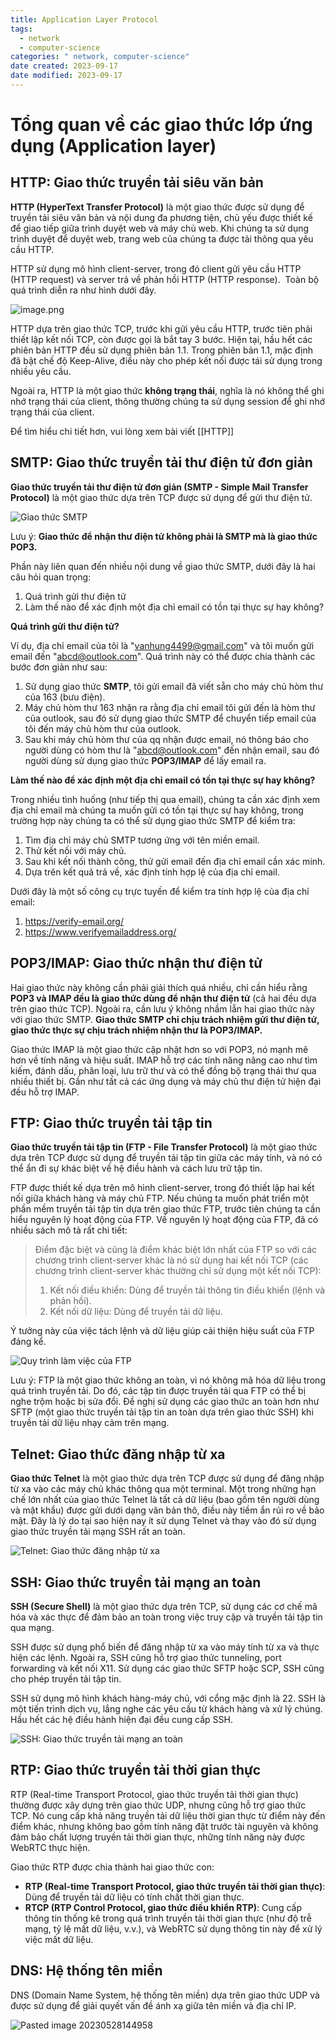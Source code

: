```yaml
---
title: Application Layer Protocol
tags:
  - network
  - computer-science
categories: " network, computer-science"
date created: 2023-09-17
date modified: 2023-09-17
---
```


# Tổng quan về các giao thức lớp ứng dụng (Application layer)

## HTTP: Giao thức truyền tải siêu văn bản

**HTTP (HyperText Transfer Protocol)** là một giao thức được sử dụng để truyền tải siêu văn bản và nội dung đa phương tiện, chủ yếu được thiết kế để giao tiếp giữa trình duyệt web và máy chủ web. Khi chúng ta sử dụng trình duyệt để duyệt web, trang web của chúng ta được tải thông qua yêu cầu HTTP.

HTTP sử dụng mô hình client-server, trong đó client gửi yêu cầu HTTP (HTTP request) và server trả về phản hồi HTTP (HTTP response).  Toàn bộ quá trình diễn ra như hình dưới đây.

![image.png](https://raw.githubusercontent.com/vanhung4499/images/master/snap/20230917111733.png)

HTTP dựa trên giao thức TCP, trước khi gửi yêu cầu HTTP, trước tiên phải thiết lập kết nối TCP, còn được gọi là bắt tay 3 bước. Hiện tại, hầu hết các phiên bản HTTP đều sử dụng phiên bản 1.1. Trong phiên bản 1.1, mặc định đã bật chế độ Keep-Alive, điều này cho phép kết nối được tái sử dụng trong nhiều yêu cầu.

Ngoài ra, HTTP là một giao thức **không trạng thái**, nghĩa là nó không thể ghi nhớ trạng thái của client, thông thường chúng ta sử dụng session để ghi nhớ trạng thái của client.

Để tìm hiểu chi tiết hơn, vui lòng xem bài viết [[HTTP]]

## SMTP: Giao thức truyền tải thư điện tử đơn giản

**Giao thức truyền tải thư điện tử đơn giản (SMTP - Simple Mail Transfer Protocol)** là một giao thức dựa trên TCP được sử dụng để gửi thư điện tử.

![Giao thức SMTP](https://oss.javaguide.cn/github/javaguide/cs-basics/network/what-is-smtp.png)

Lưu ý: **Giao thức để nhận thư điện tử không phải là SMTP mà là giao thức POP3.**

Phần này liên quan đến nhiều nội dung về giao thức SMTP, dưới đây là hai câu hỏi quan trọng:

1. Quá trình gửi thư điện tử
2. Làm thế nào để xác định một địa chỉ email có tồn tại thực sự hay không?

**Quá trình gửi thư điện tử?**

Ví dụ, địa chỉ email của tôi là "vanhung4499@gmail.com" và tôi muốn gửi email đến "abcd@outlook.com". Quá trình này có thể được chia thành các bước đơn giản như sau:

1. Sử dụng giao thức **SMTP**, tôi gửi email đã viết sẵn cho máy chủ hòm thư của 163 (bưu điện).
2. Máy chủ hòm thư 163 nhận ra rằng địa chỉ email tôi gửi đến là hòm thư của outlook, sau đó sử dụng giao thức SMTP để chuyển tiếp email của tôi đến máy chủ hòm thư của outlook.
3. Sau khi máy chủ hòm thư của qq nhận được email, nó thông báo cho người dùng có hòm thư là "abcd@outlook.com" đến nhận email, sau đó người dùng sử dụng giao thức **POP3/IMAP** để lấy email ra.

**Làm thế nào để xác định một địa chỉ email có tồn tại thực sự hay không?**

Trong nhiều tình huống (như tiếp thị qua email), chúng ta cần xác định xem địa chỉ email mà chúng ta muốn gửi có tồn tại thực sự hay không, trong trường hợp này chúng ta có thể sử dụng giao thức SMTP để kiểm tra:

1. Tìm địa chỉ máy chủ SMTP tương ứng với tên miền email.
2. Thử kết nối với máy chủ.
3. Sau khi kết nối thành công, thử gửi email đến địa chỉ email cần xác minh.
4. Dựa trên kết quả trả về, xác định tính hợp lệ của địa chỉ email.

Dưới đây là một số công cụ trực tuyến để kiểm tra tính hợp lệ của địa chỉ email:

1. https://verify-email.org/
2. https://www.verifyemailaddress.org/

## POP3/IMAP: Giao thức nhận thư điện tử

Hai giao thức này không cần phải giải thích quá nhiều, chỉ cần hiểu rằng **POP3 và IMAP đều là giao thức dùng để nhận thư điện tử** (cả hai đều dựa trên giao thức TCP). Ngoài ra, cần lưu ý không nhầm lẫn hai giao thức này với giao thức SMTP. **Giao thức SMTP chỉ chịu trách nhiệm gửi thư điện tử, giao thức thực sự chịu trách nhiệm nhận thư là POP3/IMAP.**

Giao thức IMAP là một giao thức cập nhật hơn so với POP3, nó mạnh mẽ hơn về tính năng và hiệu suất. IMAP hỗ trợ các tính năng nâng cao như tìm kiếm, đánh dấu, phân loại, lưu trữ thư và có thể đồng bộ trạng thái thư qua nhiều thiết bị. Gần như tất cả các ứng dụng và máy chủ thư điện tử hiện đại đều hỗ trợ IMAP.

## FTP: Giao thức truyền tải tập tin

**Giao thức truyền tải tập tin (FTP - File Transfer Protocol)** là một giao thức dựa trên TCP được sử dụng để truyền tải tập tin giữa các máy tính, và nó có thể ẩn đi sự khác biệt về hệ điều hành và cách lưu trữ tập tin.

FTP được thiết kế dựa trên mô hình client-server, trong đó thiết lập hai kết nối giữa khách hàng và máy chủ FTP. Nếu chúng ta muốn phát triển một phần mềm truyền tải tập tin dựa trên giao thức FTP, trước tiên chúng ta cần hiểu nguyên lý hoạt động của FTP. Về nguyên lý hoạt động của FTP, đã có nhiều sách mô tả rất chi tiết:

> Điểm đặc biệt và cũng là điểm khác biệt lớn nhất của FTP so với các chương trình client-server khác là nó sử dụng hai kết nối TCP (các chương trình client-server khác thường chỉ sử dụng một kết nối TCP):
>
> 1. Kết nối điều khiển: Dùng để truyền tải thông tin điều khiển (lệnh và phản hồi).
> 2. Kết nối dữ liệu: Dùng để truyền tải dữ liệu.

Ý tưởng này của việc tách lệnh và dữ liệu giúp cải thiện hiệu suất của FTP đáng kể.

![Quy trình làm việc của FTP](https://raw.githubusercontent.com/vanhung4499/images/master/snap/ftp.png)

Lưu ý: FTP là một giao thức không an toàn, vì nó không mã hóa dữ liệu trong quá trình truyền tải. Do đó, các tập tin được truyền tải qua FTP có thể bị nghe trộm hoặc bị sửa đổi. Đề nghị sử dụng các giao thức an toàn hơn như SFTP (một giao thức truyền tải tập tin an toàn dựa trên giao thức SSH) khi truyền tải dữ liệu nhạy cảm trên mạng.

## Telnet: Giao thức đăng nhập từ xa

**Giao thức Telnet** là một giao thức dựa trên TCP được sử dụng để đăng nhập từ xa vào các máy chủ khác thông qua một terminal. Một trong những hạn chế lớn nhất của giao thức Telnet là tất cả dữ liệu (bao gồm tên người dùng và mật khẩu) được gửi dưới dạng văn bản thô, điều này tiềm ẩn rủi ro về bảo mật. Đây là lý do tại sao hiện nay ít sử dụng Telnet và thay vào đó sử dụng giao thức truyền tải mạng SSH rất an toàn.

![Telnet: Giao thức đăng nhập từ xa](https://raw.githubusercontent.com/vanhung4499/images/master/snap/Telnet_is_vulnerable_to_eavesdropping-2.png)

## SSH: Giao thức truyền tải mạng an toàn

**SSH (Secure Shell)** là một giao thức dựa trên TCP, sử dụng các cơ chế mã hóa và xác thực để đảm bảo an toàn trong việc truy cập và truyền tải tập tin qua mạng.

SSH được sử dụng phổ biến để đăng nhập từ xa vào máy tính từ xa và thực hiện các lệnh. Ngoài ra, SSH cũng hỗ trợ giao thức tunneling, port forwarding và kết nối X11. Sử dụng các giao thức SFTP hoặc SCP, SSH cũng cho phép truyền tải tập tin.

SSH sử dụng mô hình khách hàng-máy chủ, với cổng mặc định là 22. SSH là một tiến trình dịch vụ, lắng nghe các yêu cầu từ khách hàng và xử lý chúng. Hầu hết các hệ điều hành hiện đại đều cung cấp SSH.

![SSH: Giao thức truyền tải mạng an toàn](https://raw.githubusercontent.com/vanhung4499/images/master/snap/ssh-client-server.png)

## RTP: Giao thức truyền tải thời gian thực

RTP (Real-time Transport Protocol, giao thức truyền tải thời gian thực) thường được xây dựng trên giao thức UDP, nhưng cũng hỗ trợ giao thức TCP. Nó cung cấp khả năng truyền tải dữ liệu thời gian thực từ điểm này đến điểm khác, nhưng không bao gồm tính năng đặt trước tài nguyên và không đảm bảo chất lượng truyền tải thời gian thực, những tính năng này được WebRTC thực hiện.

Giao thức RTP được chia thành hai giao thức con:

- **RTP (Real-time Transport Protocol, giao thức truyền tải thời gian thực)**: Dùng để truyền tải dữ liệu có tính chất thời gian thực.
- **RTCP (RTP Control Protocol, giao thức điều khiển RTP)**: Cung cấp thông tin thống kê trong quá trình truyền tải thời gian thực (như độ trễ mạng, tỷ lệ mất dữ liệu, v.v.), và WebRTC sử dụng thông tin này để xử lý việc mất dữ liệu.

## DNS: Hệ thống tên miền

DNS (Domain Name System, hệ thống tên miền) dựa trên giao thức UDP và được sử dụng để giải quyết vấn đề ánh xạ giữa tên miền và địa chỉ IP.

![Pasted image 20230528144958](https://raw.githubusercontent.com/vanhung4499/images/master/snap/Pasted%2520image%252020230528144958.png)
